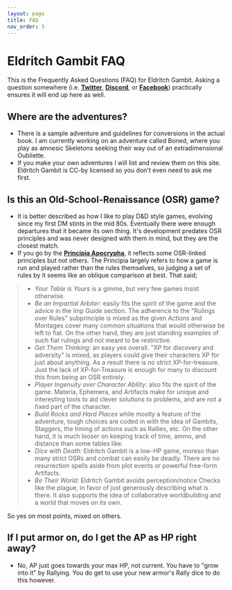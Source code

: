 ```yaml
---
layout: page
title: FAQ
nav_order: 3
---
```


# Eldritch Gambit FAQ

This is the Frequently Asked Questions (FAQ) for Eldritch Gambit. Asking a question somewhere (i.e. [**Twitter**](https://discord.gg/Rmv3PBN),
 [**Discord**](https://twitter.com/PlanarianGames), or
 [**Facebook**](https://www.facebook.com/PlanarianGames/)) practically ensures it will end up here as well.

## Where are the adventures?

 - There is a sample adventure and guidelines for conversions in the actual book.
 I am currently working on an adventure called Boned, where you play as amnesic Skeletons seeking their way out of an extradimensional Oubliette.
 - If you make your own adventures I will list and review them on this site. Eldritch
 Gambit is CC-by licensed so you don't even need to ask me first.

## Is this an Old-School-Renaissance (OSR) game?

 - It is better described as how I like to play D&D style games, evolving since my first DM stints in the mid 80s. Eventually there were enough departures that it became its own thing. It's development predates OSR principles and was never designed with them in mind, but they are the closest match.
 - If you go by the [**Principia Apocrypha**](https://lithyscaphe.blogspot.com/p/principia-apocrypha.html), it reflects some OSR-linked principles but not others. The Principia largely refers to how a game is run and played rather than the rules themselves, so judging a set of rules by it seems like an oblique comparison at best. That said;

 >- *Your Table is Yours* is a gimme, but very few games insist otherwise.
 >- *Be an Impartial Arbiter:* easily fits the spirit of the game and the advice in the Imp Guide section. The adherence to the "Rulings over Rules" subprinciple is mixed as the given Actions and Montages cover many common situations that would otherwise be left to fiat. On the other hand, they are just standing examples of such fiat rulings and not meant to be restrictive.
 >- *Get Them Thinking:* an easy yes overall. "XP for discovery and adversity" is mixed, as players could give their characters XP for just about anything. As a result there is no strict XP-for-treasure. Just the lack of XP-for-Treasure is enough for many to discount this from being an OSR entirely.
 >- *Player Ingenuity over Character Ability:* also fits the spirit of the game. Materia, Ephemera, and Artifacts make for unique and interesting tools to aid clever solutions to problems, and are not a fixed part of the character.
 >- *Build Rocks and Hard Places* while mostly a feature of the adventure, tough choices are coded in with the idea of Gambits, Staggers, the timing of actions such as Rallies, etc. On the other hand, it is much looser on keeping track of time, ammo, and distance than some tables like.
 >- *Dice with Death:* Eldritch Gambit is a low-HP game, moreso than many strict OSRs and combat can easily be deadly. There are no resurrection spells aside from plot events or powerful free-form Artifacts.
 >- *Be Their World:* Eldritch Gambit avoids perception/notice Checks like the plague, in favor of just generously describing what is there. It also supports the idea of collaborative worldbuilding and a world that moves on its own.


 So yes on most points, mixed on others.

 ## If I put armor on, do I get the AP as HP right away?

 - No, AP just goes towards your max HP, not current. You have to "grow into it" by Rallying. You do get to use your new armor's Rally dice to do this however.
